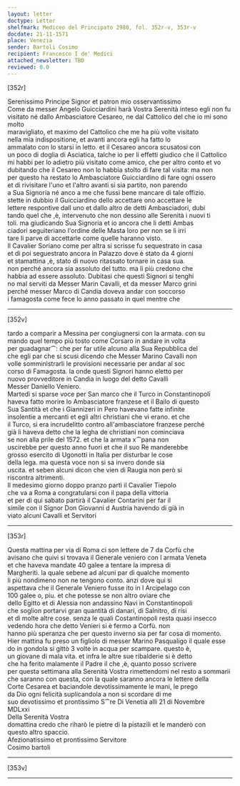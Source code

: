 ```yaml
---
layout: letter
doctype: Letter
shelfmark: Mediceo del Principato 2980, fol. 352r-v, 353r-v
docdate: 21-11-1571
place: Venezia
sender: Bartoli Cosimo
recipient: Francesco I de' Medici
attached_newsletter: TBD
reviewed: 0.0
---
```


[352r]  
  
  
Serenissimo Principe Signor et patron mio osservantissimo  
Come da messer Angelo Guicciardini harà Vostra Serenità inteso egli non fu  
visitato né dallo Ambasciatore Cesareo, ne dal Cattolico del che io mi sono molto  
maravigliato, et maximo del Cattolico che me ha più volte visitato  
nella mia indispositione, et avanti ancora egli ha fatto lo  
ammalato con lo starsi in letto. et il Cesareo ancora scusatosi con  
un poco di doglia di Asciatica, talche io per li effetti giudico che il Cattolico  
mi habbi per lo adietro più visitato come amico, che per altro conto et vo  
dubitando che il Cesareo non lo habbia stolto di fare tal visita: ma non  
per questo ha restato lo Ambasciatore Guicciardino di fare ogni ossero  
et di rivisitare l'uno et l'altro avanti si sia partito, non parendo  
a Sua Signoria né anco a me che fussi bene mancare di tale offizio.  
stette in dubbio il Guicciardino dello accettare ono accettare le  
lettere respontive dall uno et dallo altro de detti Ambasciadori, dubi  
tando quel che ,è, intervenuto che non dessino alle Serenità i nuovi ti  
toli. ma giudicando Sua Signoria et io ancora che li detti Ambas  
ciadori seguiteriano l'ordine delle Masta loro per non se li irri  
tare li parve di accettarle come quelle haranno visto.  
Il Cavalier Soriano come per altra si scrisse fu sequestrato in casa  
et di poi seguestrato ancora in Palazzo dove è stato da 4 giorni  
et stamattina ,è, stato di nuovo ritassato tornare in casa sua.  
non perché ancora sia assoluto del tutto. ma li più credono che  
habbia ad essere assoluto. Dubitasi che questi Signori si tenghi  
no mal serviti da Messer Marin Cavalli, et da messer Marco grini  
perché messer Marco di Candia doveva andar con soccorso  
i famagosta come fece lo anno passato in quel mentre che  
  
---  

[352v]  
  
  
tardo a comparir a Messina per congiugnersi con la armata. con su  
mando quel tempo più tosto come Corsaro in andare in volta  
per guadagnar⁀: che per far utile alcuno alla Sua Repubblica del  
che egli par che si scusi dicendo che Messer Marino Cavalli non  
volle somministrarli le provisioni necessarie per andar al soc  
corso di Famagosta. la onde questi Signori hanno eletto per  
nuovo provveditore in Candia in luogo del detto Cavalli  
Messer Daniello Veniero.  
Martedì si sparse voce per San marco che il Turco in Constantinopoli  
haveva fatto morire lo Ambasciatore franzese et il Bailo di questo  
Sua Santità et che i Giannizeri in Pero havevano fatte infinite  
insolentie a mercanti et egli altri christiani che vi erano. et che  
il Turco, si era incrudelitto contro all'ambasciatore franzese perché  
già li haveva detto che la legha de christiani non cominciava  
se non alla prile del 1572. et che la armata x⁀pana non  
uscirebbe per questo anno fuori et che il suo Re manderebbe  
grosso esercito di Ugonotti in Italia per disturbar le cose  
della lega. ma questa voce non si sa invero donde sia  
uscita. et seben alcuni dicon che vien di Raugia non però si  
riscontra altrimenti.  
Il medesimo giorno doppo pranzo partì il Cavalier Tiepolo  
che va a Roma a congratularsi con il papa della vittoria  
et per di qui sabato partirà il Cavalier Contarini per far il  
simile con il Signor Don Giovanni d Austria havendo di già in  
viato alcuni Cavalli et Servitori  
  
---  

[353r]  
  
  
Questa mattina per via di Roma ci son lettere de 7 da Corfù che  
avisano che quivi si trovava il Generale veniero con l armata Veneta  
et che haveva mandate 40 galee a tentare la impresa di  
Margheriti. la quale sebene ad alcuni par di qualche momento  
li più nondimeno non ne tengono conto. anzi dove qui si  
aspettava che il Generale Veniero fusse ito in l Arcipelago con  
100 galee o, piu. et che potesse se non altro oviare che  
dello Egitto et di Alessia non andassino Navi in Constantinopoli  
che soglion portarvi gran quantità di danari, di Salnitro, di risi  
et di molte altre cose. senza le quali Costantinopoli resta quasi insecco  
vedendo hora che detto Venieri si è fermo a Corfù. non  
hanno più speranza che per questo inverno sia per far cosa di momento.  
Hier mattina fu preso un figliolo di messer Marino Pasqualigo il quale esse  
do in gondola si gittò 3 volte in acqua per scampare. questo è,  
un giovane di mala vita. et infra le altre sue ribalderie si è detto  
che ha ferito malamente il Padre il che ,è, quanto posso scrivere  
per questa settimana alla Serenità Vostra rimettendomi nel resto a sommarii  
che saranno con questa, con la quale saranno ancora le lettere della  
Corte Cesarea et baciandole devotissimamente le mani, le prego  
da Dio ogni felicità suplicandola a non si scordare di me  
suo devotissimo et prontissimo S⁀re Di Venetia alli 21 di Novembre  
MDLxxi  
Della Serenità Vostra  
domattina credo che riharò le pietre di la pistazili et le manderò con  
questo altro spaccio.  
Afezionatissimo et prontissimo Servitore  
Cosimo bartoli  
  
---  

[353v]  
  
  
  
---  

